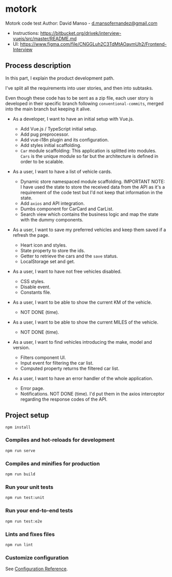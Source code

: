 # motork

Motork code test
Author: David Manso - d.mansofernandez@gmail.com

- Instructions: https://bitbucket.org/drivek/interview-vuejs/src/master/README.md
- UI: https://www.figma.com/file/CNGGLuh2C3TdMtAOaymUh2/Frontend-Interview

## Process description

In this part, I explain the product development path.

I've split all the requirements into user stories, and then into subtasks.

Even though these code has to be sent as a zip file, each user story is developed in their specific branch following `conventional-commits`, merged into the main branch but keeping it alive.

- As a developer, I want to have an initial setup with Vue.js.
  - Add Vue.js / TypeScript initial setup.
  - Add pug preprocessor.
  - Add vue-i18n plugin and its configuration.
  - Add styles initial scaffolding.
  - `Car` module scaffolding: This application is splitted into modules. `Cars` is the unique module so far but the architecture is defined in order to be scalable.

- As a user, I want to have a list of vehicle cards.
  - Dynamic store namespaced module scaffolding. IMPORTANT NOTE: I have used the state to store the received data from the API as it's a requirement of the code test but I'd not keep that information in the state.
  - Add `axios` and API integration.
  - Dumbs component for CarCard and CarList.
  - Search view which contains the business logic and map the state with the dummy components.
- As a user, I want to save my preferred vehicles and keep them saved if a refresh the page.
  - Heart icon and styles.
  - State property to store the ids.
  - Getter to retrieve the cars and the `save` status.
  - LocalStorage set and get.
- As a user, I want to have not free vehicles disabled.
  - CSS styles.
  - Disable event.
  - Constants file. 
- As a user, I want to be able to show the current KM of the vehicle.
  - NOT DONE (time).
- As a user, I want to be able to show the current MILES of the vehicle.
  - NOT DONE (time).
- As a user, I want to find vehicles introducing the make, model and version.
  - Filters component UI.
  - Input event for filtering the car list.
  - Computed property returns the filtered car list.
- As a user, I want to have an error handler of the whole application.
  - Error page.
  - Notifications. NOT DONE (time). I'd put them in the axios interceptor regarding the response codes of the API.


## Project setup
```
npm install
```

### Compiles and hot-reloads for development
```
npm run serve
```

### Compiles and minifies for production
```
npm run build
```

### Run your unit tests
```
npm run test:unit
```

### Run your end-to-end tests
```
npm run test:e2e
```

### Lints and fixes files
```
npm run lint
```

### Customize configuration
See [Configuration Reference](https://cli.vuejs.org/config/).
